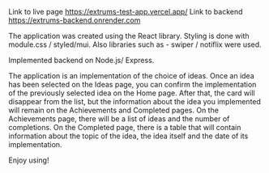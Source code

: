 Link to live page https://extrums-test-app.vercel.app/
Link to backend https://extrums-backend.onrender.com

The application was created using the React library. 
Styling is done with module.css / styled/mui. 
Also libraries such as - swiper / notiflix were used. 

Implemented backend on Node.js/ Express.


The application is an implementation of the choice of ideas. 
Once an idea has been selected on the Ideas page, you can confirm the implementation of the previously selected idea on the Home page. 
After that, the card will disappear from the list, but the information about the idea you implemented will remain on the Achievements and Completed pages. 
On the Achievements page, there will be a list of ideas and the number of completions. 
On the Completed page, there is a table that will contain information about the topic of the idea, the idea itself and the date of its implementation. 

Enjoy using!
